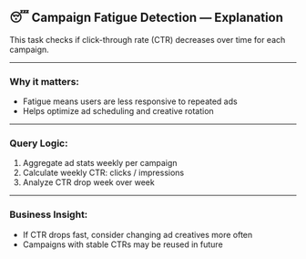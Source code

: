 ## 😴 Campaign Fatigue Detection — Explanation

This task checks if click-through rate (CTR) decreases over time for each campaign.

---

### Why it matters:
- Fatigue means users are less responsive to repeated ads
- Helps optimize ad scheduling and creative rotation

---

### Query Logic:
1. Aggregate ad stats weekly per campaign
2. Calculate weekly CTR: clicks / impressions
3. Analyze CTR drop week over week

---

### Business Insight:
- If CTR drops fast, consider changing ad creatives more often
- Campaigns with stable CTRs may be reused in future
